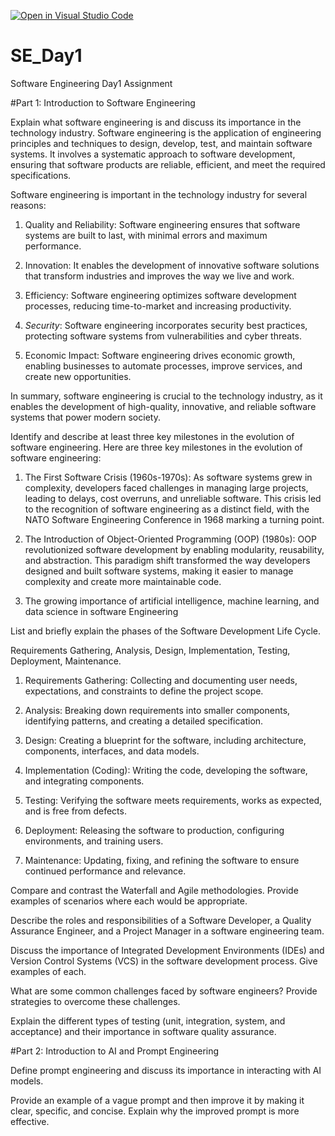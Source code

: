 [![Open in Visual Studio Code](https://classroom.github.com/assets/open-in-vscode-2e0aaae1b6195c2367325f4f02e2d04e9abb55f0b24a779b69b11b9e10269abc.svg)](https://classroom.github.com/online_ide?assignment_repo_id=15566242&assignment_repo_type=AssignmentRepo)
# SE_Day1
Software Engineering Day1 Assignment

#Part 1: Introduction to Software Engineering

Explain what software engineering is and discuss its importance in the technology industry.
Software engineering is the application of engineering principles and techniques to design, develop, test, and maintain software systems. It involves a systematic approach to software development, ensuring that software products are reliable, efficient, and meet the required specifications.

Software engineering is important in the technology industry for several reasons:

1. Quality and Reliability: Software engineering ensures that software systems are built to last, with minimal errors and maximum performance.

2. Innovation: It enables the development of innovative software solutions that transform industries and improves the way we live and work.

3. Efficiency: Software engineering optimizes software development processes, reducing time-to-market and increasing productivity.

4.  *Security*: Software engineering incorporates security best practices, protecting software systems from vulnerabilities and cyber threats.

5. Economic Impact: Software engineering drives economic growth, enabling businesses to automate processes, improve services, and create new opportunities.

In summary, software engineering is crucial to the technology industry, as it enables the development of high-quality, innovative, and reliable software systems that power modern society.

Identify and describe at least three key milestones in the evolution of software engineering.
Here are three key milestones in the evolution of software engineering:

1. The First Software Crisis (1960s-1970s): As software systems grew in complexity, developers faced challenges in managing large projects, leading to delays, cost overruns, and unreliable software. This crisis led to the recognition of software engineering as a distinct field, with the NATO Software Engineering Conference in 1968 marking a turning point.

2. The Introduction of Object-Oriented Programming (OOP) (1980s): OOP revolutionized software development by enabling modularity, reusability, and abstraction. This paradigm shift transformed the way developers designed and built software systems, making it easier to manage complexity and create more maintainable code.

3. The growing importance of artificial intelligence, machine learning, and data science in software Engineering 

List and briefly explain the phases of the Software Development Life Cycle.

Requirements Gathering, Analysis, Design, Implementation, Testing, Deployment, Maintenance.

1. Requirements Gathering: Collecting and documenting user needs, expectations, and constraints to define the project scope.

2. Analysis: Breaking down requirements into smaller components, identifying patterns, and creating a detailed specification.

3. Design: Creating a blueprint for the software, including architecture, components, interfaces, and data models.

4. Implementation (Coding): Writing the code, developing the software, and integrating components.

5. Testing: Verifying the software meets requirements, works as expected, and is free from defects.

6. Deployment: Releasing the software to production, configuring environments, and training users.

7. Maintenance: Updating, fixing, and refining the software to ensure continued performance and relevance.


Compare and contrast the Waterfall and Agile methodologies. Provide examples of scenarios where each would be appropriate.


Describe the roles and responsibilities of a Software Developer, a Quality Assurance Engineer, and a Project Manager in a software engineering team.


Discuss the importance of Integrated Development Environments (IDEs) and Version Control Systems (VCS) in the software development process. Give examples of each.


What are some common challenges faced by software engineers? Provide strategies to overcome these challenges.


Explain the different types of testing (unit, integration, system, and acceptance) and their importance in software quality assurance.


#Part 2: Introduction to AI and Prompt Engineering


Define prompt engineering and discuss its importance in interacting with AI models.


Provide an example of a vague prompt and then improve it by making it clear, specific, and concise. Explain why the improved prompt is more effective.

